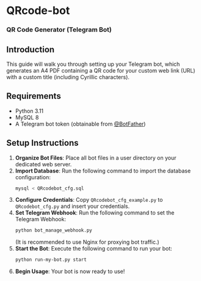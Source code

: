 # QRcode-bot
### QR Code Generator (Telegram Bot)

## Introduction
This guide will walk you through setting up your Telegram bot, which generates an A4 PDF containing a QR code for your custom web link (URL) with a custom title (including Cyrillic characters).

## Requirements
- Python 3.11
- MySQL 8
- A Telegram bot token (obtainable from [@BotFather](https://t.me/botfather))

## Setup Instructions

1. **Organize Bot Files**: Place all bot files in a user directory on your dedicated web server.
2. **Import Database**: Run the following command to import the database configuration:
   ```sh
   mysql < QRcodebot_cfg.sql
   ```
3. **Configure Credentials**: Copy `QRcodebot_cfg_example.py` to `QRcodebot_cfg.py` and insert your credentials.
4. **Set Telegram Webhook**: Run the following command to set the Telegram Webhook:
   ```sh
   python bot_manage_webhook.py
   ```
   (It is recommended to use Nginx for proxying bot traffic.)
5. **Start the Bot**: Execute the following command to run your bot:
   ```sh
   python run-my-bot.py start
   ```
6. **Begin Usage**: Your bot is now ready to use!
